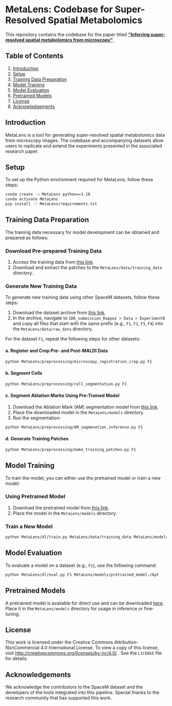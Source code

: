 # MetaLens: Codebase for Super-Resolved Spatial Metabolomics

This repository contains the codebase for the paper titled [**"Inferring super-resolved spatial metabolomics from microscopy"**](https://www.biorxiv.org/content/10.1101/2024.08.29.610242v1).

## Table of Contents
1. [Introduction](#introduction)
2. [Setup](#setup)
3. [Training Data Preparation](#training-data-preparation)
4. [Model Training](#model-training)
5. [Model Evaluation](#model-evaluation)
6. [Pretrained Models](#pretrained-models)
7. [License](#license)
8. [Acknowledgements](#acknowledgements)

## Introduction

MetaLens is a tool for generating super-resolved spatial metabolomics data from microscopy images. The codebase and accompanying datasets allow users to replicate and extend the experiments presented in the associated research paper.

## Setup

To set up the Python environment required for MetaLens, follow these steps:

```bash
conda create -n MetaLens python==3.10
conda activate MetaLens
pip install -r MetaLens/requirements.txt
```

## Training Data Preparation

The training data necessary for model development can be obtained and prepared as follows:

### Download Pre-prepared Training Data

1. Access the training data from [this link](https://drive.google.com/drive/folders/1ISZkGF3A9zV4Fsdke4h7qlWwZM6HuXgx?usp=sharing).
2. Download and extract the patches to the `MetaLens/data/training_data` directory.

### Generate New Training Data

To generate new training data using other SpaceM datasets, follow these steps:

1. Download the dataset archive from [this link](https://www.ebi.ac.uk/biostudies/bioimages/studies/S-BSST369).
2. In the archive, navigate to `IDR_submission_Rappez > Data > ExperimentB` and copy all files that start with the same prefix (e.g., `F1`, `F2`, `F3`, `F4`) into the `MetaLens/data/raw_data` directory.

For the dataset `F1`, repeat the following steps for other datasets:

#### a. Register and Crop Pre- and Post-MALDI Data

```bash
python MetaLens/preprocessing/microscopy_registration_crop.py F1
```

#### b. Segment Cells

```bash
python MetaLens/preprocessing/cell_segmentation.py F1
```

#### c. Segment Ablation Marks Using Pre-Trained Model

1. Download the Ablation Mark (AM) segmentation model from [this link](https://drive.google.com/file/d/1l5wVWz4Xkp6-Bi1rHZLJSf5LmQQhtuKm/view?usp=drive_link).
2. Place the downloaded model in the `MetaLens/models` directory.
3. Run the segmentation:

```bash
python MetaLens/preprocessing/AM_segmenation_inference.py F1
```

#### d. Generate Training Patches

```bash
python MetaLens/preprocessing/make_training_patches.py F1
```

## Model Training

To train the model, you can either use the pretrained model or train a new model:

### Using Pretrained Model

1. Download the pretrained model from [this link](https://drive.google.com/file/d/1zB2kM12xB-YBJfFVMYVYYJX0sStCj2v9/view?usp=drive_link).
2. Place the model in the `MetaLens/models` directory.

### Train a New Model

```bash
python MetaLens/dl/train.py MetaLens/data/training_data MetaLens/models
```

## Model Evaluation

To evaluate a model on a dataset (e.g., `F1`), use the following command:

```bash
python MetaLens/dl/eval.py F1 MetaLens/models/pretrained_model.ckpt
```

## Pretrained Models

A pretrained model is available for direct use and can be downloaded [here](https://drive.google.com/file/d/1zB2kM12xB-YBJfFVMYVYYJX0sStCj2v9/view?usp=drive_link). Place it in the `MetaLens/models` directory for usage in inference or fine-tuning.

## License

This work is licensed under the Creative Commons Attribution-NonCommercial 4.0 International License. To view a copy of this license, visit http://creativecommons.org/licenses/by-nc/4.0/ . See the `LICENSE` file for details.

## Acknowledgements

We acknowledge the contributors to the SpaceM dataset and the developers of the tools integrated into this pipeline. Special thanks to the research community that has supported this work.
